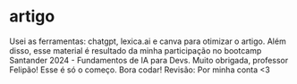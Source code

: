 # artigo
Usei as ferramentas: chatgpt, lexica.ai e canva para otimizar o artigo. Além disso, esse material é resultado da minha participação no bootcamp Santander 2024 - Fundamentos de IA para Devs. Muito obrigada, professor Felipão! Esse é só o começo. Bora codar!  Revisão: Por minha conta &lt;3
